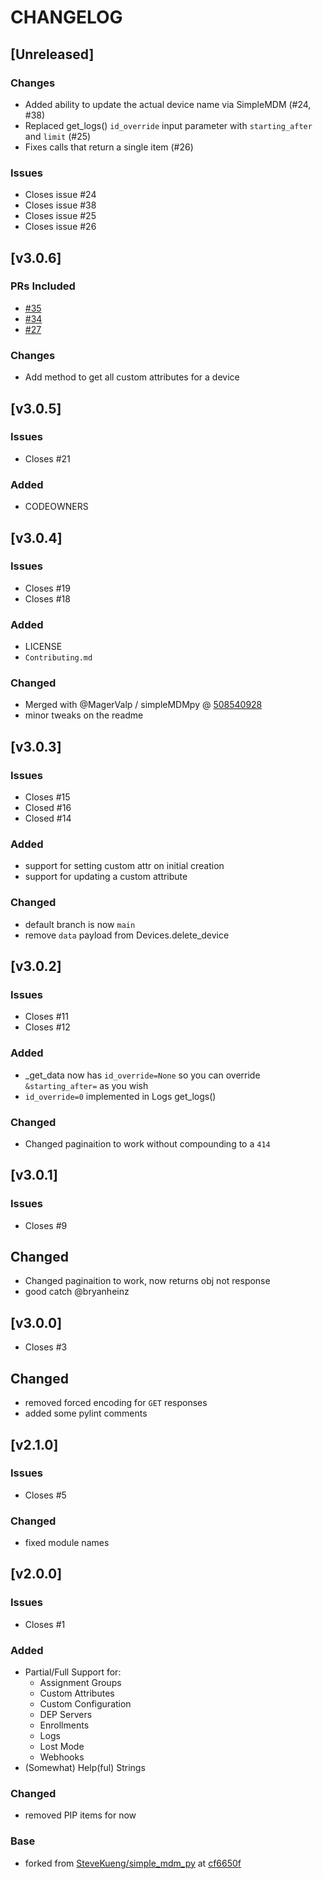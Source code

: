 # CHANGELOG

## [Unreleased]

### Changes

- Added ability to update the actual device name via SimpleMDM (#24, #38)
- Replaced get_logs() `id_override` input parameter with `starting_after` and `limit` (#25)
- Fixes calls that return a single item (#26)

### Issues

- Closes issue #24
- Closes issue #38
- Closes issue #25
- Closes issue #26

## [v3.0.6]

### PRs Included

- [#35](https://github.com/macadmins/simpleMDMpy/pull/25)
- [#34](https://github.com/macadmins/simpleMDMpy/pull/34)
- [#27](https://github.com/macadmins/simpleMDMpy/pull/27)

### Changes

- Add method to get all custom attributes for a device

## [v3.0.5]

### Issues

- Closes #21

### Added 

- CODEOWNERS

## [v3.0.4]

### Issues

- Closes #19
- Closes #18

### Added

- LICENSE
- `Contributing.md`

### Changed

- Merged with @MagerValp / simpleMDMpy @ [508540928](https://github.com/MagerValp/simpleMDMpy/commit/50854094bee2ac5306eded7c5614d76f3eab4c25)
- minor tweaks on the readme

## [v3.0.3]

### Issues

- Closes #15
- Closed #16
- Closed #14

### Added

- support for setting custom attr on initial creation
- support for updating a custom attribute

### Changed

- default branch is now `main`
- remove `data` payload from Devices.delete_device

## [v3.0.2]

### Issues

- Closes #11
- Closes #12

### Added

- _get_data now has `id_override=None` so you can override `&starting_after=` as you wish
- `id_override=0` implemented in Logs get_logs()

### Changed

- Changed paginaition to work without compounding to a `414`

## [v3.0.1]

### Issues

- Closes #9

## Changed

- Changed paginaition to work, now returns obj not response
- good catch @bryanheinz

## [v3.0.0]

- Closes #3

## Changed

- removed forced encoding for `GET` responses
- added some pylint comments

## [v2.1.0]

### Issues

- Closes #5

### Changed

- fixed module names

## [v2.0.0]

### Issues

- Closes #1

### Added

- Partial/Full Support for:
  - Assignment Groups
  - Custom Attributes
  - Custom Configuration
  - DEP Servers
  - Enrollments
  - Logs
  - Lost Mode
  - Webhooks
- (Somewhat) Help(ful) Strings

### Changed

- removed PIP items for now

### Base

- forked from [SteveKueng/simple_mdm_py](https://github.com/SteveKueng/simple_mdm_py/blob/master/setup.py) at [cf6650f](https://github.com/SteveKueng/simpleMDMpy/commit/cf6650fe72220577abd5c654d03476c88b81bcb0)
